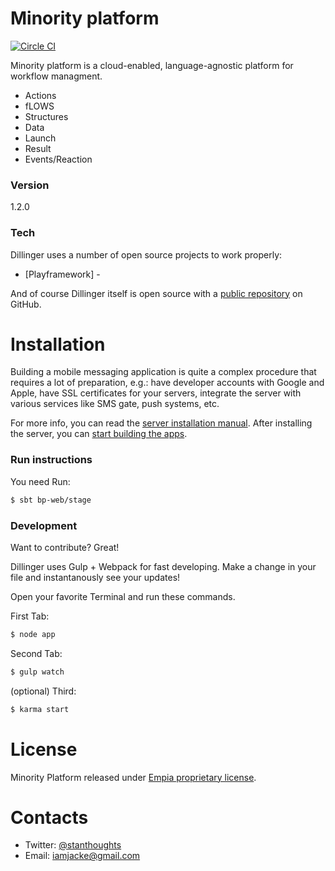 # Minority platform

[![Circle CI](https://circleci.com/gh/Jacke/coldbreeze/tree/master.svg?style=svg)](https://circleci.com/gh/Jacke/coldbreeze/tree/master)

Minority platform is a cloud-enabled, language-agnostic platform for workflow managment.

  - Actions
  - fLOWS
  - Structures
  - Data
  - Launch
  - Result
  - Events/Reaction

### Version
1.2.0

### Tech

Dillinger uses a number of open source projects to work properly:

* [Playframework] -


And of course Dillinger itself is open source with a [public repository][dill]
 on GitHub.

# Installation

Building a mobile messaging application is quite a complex procedure that requires a lot of preparation, e.g.: have developer accounts with Google and Apple, have SSL certificates for your servers, integrate the server with various services like SMS gate, push systems, etc.

For more info, you can read the [server installation manual](docs/SERVER.md). After installing the server, you can [start building the apps](docs/APPS.md).

### Run instructions

You need Run:

```sh
$ sbt bp-web/stage
```


### Development

Want to contribute? Great!

Dillinger uses Gulp + Webpack for fast developing.
Make a change in your file and instantanously see your updates!

Open your favorite Terminal and run these commands.

First Tab:
```sh
$ node app
```

Second Tab:
```sh
$ gulp watch
```

(optional) Third:
```sh
$ karma start
```




# License

Minority Platform released under [Empia proprietary license](LICENSE).


# Contacts

* Twitter: [@stanthoughts](https://twitter.com/stanthoughts)
* Email: [iamjacke@gmail.com](mailto:iamjacke@gmail.com)



[//]: # (These are reference links used in the body of this note and get stripped out when the markdown processor does its job. There is no need to format nicely because it shouldn't be seen. Thanks SO - http://stackoverflow.com/questions/4823468/store-comments-in-markdown-syntax)


   [dill]: <https://github.com/joemccann/dillinger>
   [git-repo-url]: <https://github.com/joemccann/dillinger.git>
   [john gruber]: <http://daringfireball.net>
   [@thomasfuchs]: <http://twitter.com/thomasfuchs>
   [df1]: <http://daringfireball.net/projects/markdown/>
   [marked]: <https://github.com/chjj/marked>
   [Ace Editor]: <http://ace.ajax.org>
   [node.js]: <http://nodejs.org>
   [Twitter Bootstrap]: <http://twitter.github.com/bootstrap/>
   [keymaster.js]: <https://github.com/madrobby/keymaster>
   [jQuery]: <http://jquery.com>
   [@tjholowaychuk]: <http://twitter.com/tjholowaychuk>
   [express]: <http://expressjs.com>
   [AngularJS]: <http://angularjs.org>
   [Gulp]: <http://gulpjs.com>

   [PlDb]: <https://github.com/joemccann/dillinger/tree/master/plugins/dropbox/README.md>
   [PlGh]:  <https://github.com/joemccann/dillinger/tree/master/plugins/github/README.md>
   [PlGd]: <https://github.com/joemccann/dillinger/tree/master/plugins/googledrive/README.md>
   [PlOd]: <https://github.com/joemccann/dillinger/tree/master/plugins/onedrive/README.md>
